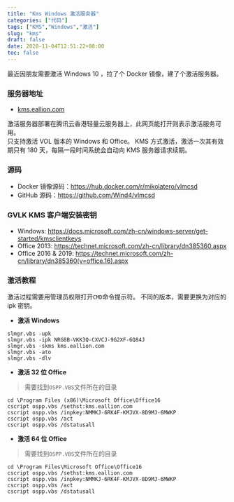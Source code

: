 ```yaml
---
title: "Kms Windows 激活服务器"
categories: ["代码"]
tags: ["KMS","Windows","激活"]
slug: "kms"
draft: false
date: 2020-11-04T12:51:22+08:00
toc: false
---
```


最近因朋友需要激活 Windows 10 ，拉了个 Docker 镜像，建了个激活服务器。

### 服务器地址

- [kms.eallion.com](https://kms.eallion.com)

激活服务器部署在腾讯云香港轻量云服务器上，此网页能打开则表示激活服务可用。  
只支持激活 VOL 版本的 Windows 和 Office。
KMS 方式激活，激活一次其有效期只有 180 天，每隔一段时间系统会自动向 KMS 服务器请求续期。

### 源码

- Docker 镜像源码：<https://hub.docker.com/r/mikolatero/vlmcsd>  
- GitHub 源码：<https://github.com/Wind4/vlmcsd>

### GVLK KMS 客户端安装密钥

- Windows: <https://docs.microsoft.com/zh-cn/windows-server/get-started/kmsclientkeys>
- Office 2013: <https://technet.microsoft.com/zh-cn/library/dn385360.aspx>
- Office 2016 & 2019: <https://technet.microsoft.com/zh-cn/library/dn385360(v=office.16).aspx>

### 激活教程
激活过程需要用管理员权限打开`CMD`命令提示符。 
不同的版本，需要更换为对应的 ipk 密钥。

- **激活 Windows**
```
slmgr.vbs -upk
slmgr.vbs -ipk NRG8B-VKK3Q-CXVCJ-9G2XF-6Q84J
slmgr.vbs -skms kms.eallion.com
slmgr.vbs -ato
slmgr.vbs -dlv
```

- **激活 32 位 Office**
> 需要找到`OSPP.VBS`文件所在的目录
```
cd \Program Files (x86)\Microsoft Office\Office16
cscript ospp.vbs /sethst:kms.eallion.com
cscript ospp.vbs /inpkey:NMMKJ-6RK4F-KMJVX-8D9MJ-6MWKP
cscript ospp.vbs /act
cscript ospp.vbs /dstatusall
```

- **激活 64 位 Office**
> 需要找到`OSPP.VBS`文件所在的目录
```
cd \Program Files\Microsoft Office\Office16
cscript ospp.vbs /sethst:kms.eallion.com
cscript ospp.vbs /inpkey:NMMKJ-6RK4F-KMJVX-8D9MJ-6MWKP
cscript ospp.vbs /act
cscript ospp.vbs /dstatusall
```